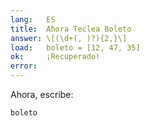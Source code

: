 ```yaml
---
lang:   ES
title:  Ahora Teclea Boleto
answer: \[(\d+(, )?){2,}\]
load:   boleto = [12, 47, 35]
ok:     ¡Recuperado!
error:  
---
```


Ahora, escribe:

    boleto
